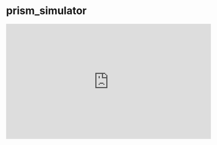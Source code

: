 # prism_simulator

<iframe width="560" height="315" src="https://www.youtube.com/embed/7HsFvaUFguA" frameborder="0" allow="accelerometer; autoplay; encrypted-media; gyroscope; picture-in-picture" allowfullscreen></iframe>
